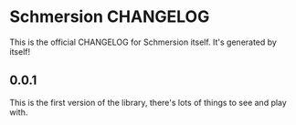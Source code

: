 # Schmersion CHANGELOG

This is the official CHANGELOG for Schmersion itself. It's generated by itself!

## 0.0.1

This is the first version of the library, there's lots of things to see and play with.
